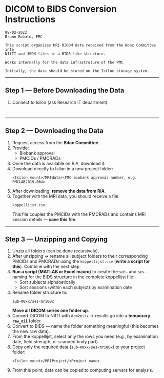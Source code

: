 # DICOM to BIDS Conversion Instructions

```text
08-02-2022
Bruno Robalo, PMC

This script organizes MRI DICOM data received from the Bdac Committee into
NIfTI and JSON files in a BIDS-like structure.

Works internally for the data infrastruture of the PMC

Initially, the data should be stored on the Isilon storage system.
```

---

## Step 1 — Before Downloading the Data
1. Connect to Isilon (ask Research IT department):  
   ```
 
   ```

---

## Step 2 — Downloading the Data
1. Request access from the **Bdac Committee**.  
2. Provide:
   - Biobank approval  
   - PMCIDs / PMCRADs  
3. Once the data is available on RiA, download it.  
4. Download directly to Isilon in a new project folder:  
   ```
   <Isilon mount>/MRIdata/<PMC biobank approval number, e.g. PMCLAB2019.084>
   ```
5. After downloading, **remove the data from RiA**.  
6. Together with the MRI data, you should receive a file:  
   ```
   koppellijst.csv
   ```
   This file couples the PMCIDs with the PMCRADs and contains MRI session details — **save this file**.

---

## Step 3 — Unzipping and Copying
1. Unzip all folders (can be done recursively).  
2. After unzipping → rename all subject folders to their corresponding PMCIDs and PMCRADs using the `koppellijst.csv` (**write a script for this**). Combine with the next step.  
3. **Run a script (MATLAB or Excel macro)** to create the `sub-` and `ses-` naming for the BIDS structure in the complete koppellijst file:  
   - Sort subjects alphabetically  
   - Sort sessions (within each subject) by examination date  
4. Rename folder structure to:  
   ```
   sub-00xx/ses-mri00x
   ```
   **Move all DICOM series one folder up**.  
5. Convert DICOM to NIfTI with `dcm2niix` → results go into a **temporary `raw_nii`** folder.  
6. Convert to BIDS — name the folder something meaningful (this becomes the new raw data).  
7. From the koppellijst, select only the rows you need (e.g., by examination date, field strength, or scanned body part).  
8. Copy only the required data (`sub-00xx/ses-mri00x`) to your project folder:  
   ```
   <Isilon mount>/MRIProject/<Project name>
   ```
9. From this point, data can be copied to computing servers for analysis.
